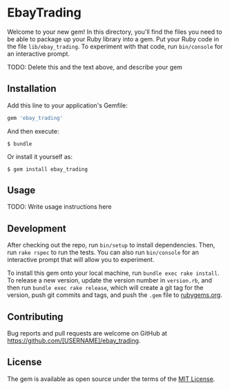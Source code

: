 # EbayTrading

Welcome to your new gem! In this directory, you'll find the files you need to be able to package up your Ruby library into a gem. Put your Ruby code in the file `lib/ebay_trading`. To experiment with that code, run `bin/console` for an interactive prompt.

TODO: Delete this and the text above, and describe your gem

## Installation

Add this line to your application's Gemfile:

```ruby
gem 'ebay_trading'
```

And then execute:

    $ bundle

Or install it yourself as:

    $ gem install ebay_trading

## Usage

TODO: Write usage instructions here

## Development

After checking out the repo, run `bin/setup` to install dependencies. Then, run `rake rspec` to run the tests. You can also run `bin/console` for an interactive prompt that will allow you to experiment.

To install this gem onto your local machine, run `bundle exec rake install`. To release a new version, update the version number in `version.rb`, and then run `bundle exec rake release`, which will create a git tag for the version, push git commits and tags, and push the `.gem` file to [rubygems.org](https://rubygems.org).

## Contributing

Bug reports and pull requests are welcome on GitHub at https://github.com/[USERNAME]/ebay_trading.


## License

The gem is available as open source under the terms of the [MIT License](http://opensource.org/licenses/MIT).

